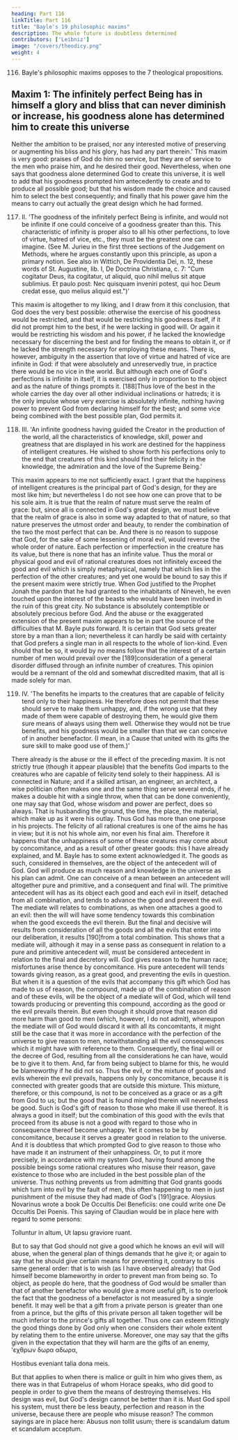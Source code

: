 ```yaml
---
heading: Part 116
linkTitle: Part 116
title: "Bayle's 19 philosophic maxims"
description: The whole future is doubtless determined
contributors: ['Leibniz']
image: "/covers/theodicy.png"
weight: 4
---
```



<!-- ## Bayle's 19 philosophic maxims -->

116. Bayle's philosophic maxims opposes to the 7 theological propositions.

## Maxim 1: The infinitely perfect Being has in himself a glory and bliss that can never diminish or increase, his goodness alone has determined him to create this universe

Neither the ambition to be praised, nor any interested motive of preserving or augmenting his bliss and his glory, has had any part therein.' This maxim is very good: praises of God do him no service, but they are of service to the men who praise him, and he desired their good. Nevertheless, when one says that goodness alone determined God to create this universe, it is well to add that his goodness prompted him antecedently to create and to produce all possible good; but that his wisdom made the choice and caused him to select the best consequently; and finally that his power gave him the means to carry out actually the great design which he had formed.

117. II. 'The goodness of the infinitely perfect Being is infinite, and would not be infinite if one could conceive of a goodness greater than this. This characteristic of infinity is proper also to all his other perfections, to love of virtue, hatred of vice, etc., they must be the greatest one can imagine. (See M. Jurieu in the first three sections of the Judgement on Methods, where he argues constantly upon this principle, as upon a primary notion. See also in Wittich, De Providentia Dei, n. 12, these words of St. Augustine, lib. I, De Doctrina Christiana, c. 7: "Cum cogitatur Deus, ita cogitatur, ut aliquid, quo nihil melius sit atque sublimius. Et paulo post: Nec quisquam inveniri potest, qui hoc Deum credat esse, quo melius aliquid est.")'

This maxim is altogether to my liking, and I draw from it this conclusion, that God does the very best possible: otherwise the exercise of his goodness would be restricted, and that would be restricting his goodness itself, if it did not prompt him to the best, if he were lacking in good will. Or again it would be restricting his wisdom and his power, if he lacked the knowledge necessary for discerning the best and for finding the means to obtain it, or if he lacked the strength necessary for employing these means. There is, however, ambiguity in the assertion that love of virtue and hatred of vice are infinite in God: if that were absolutely and unreservedly true, in practice there would be no vice in the world. But although each one of God's perfections is infinite in itself, it is exercised only in proportion to the object and as the nature of things prompts it. [188]Thus love of the best in the whole carries the day over all other individual inclinations or hatreds; it is the only impulse whose very exercise is absolutely infinite, nothing having power to prevent God from declaring himself for the best; and some vice being combined with the best possible plan, God permits it.

118. III. 'An infinite goodness having guided the Creator in the production of the world, all the characteristics of knowledge, skill, power and greatness that are displayed in his work are destined for the happiness of intelligent creatures. He wished to show forth his perfections only to the end that creatures of this kind should find their felicity in the knowledge, the admiration and the love of the Supreme Being.'

This maxim appears to me not sufficiently exact. I grant that the happiness of intelligent creatures is the principal part of God's design, for they are most like him; but nevertheless I do not see how one can prove that to be his sole aim. It is true that the realm of nature must serve the realm of grace: but, since all is connected in God's great design, we must believe that the realm of grace is also in some way adapted to that of nature, so that nature preserves the utmost order and beauty, to render the combination of the two the most perfect that can be. And there is no reason to suppose that God, for the sake of some lessening of moral evil, would reverse the whole order of nature. Each perfection or imperfection in the creature has its value, but there is none that has an infinite value. Thus the moral or physical good and evil of rational creatures does not infinitely exceed the good and evil which is simply metaphysical, namely that which lies in the perfection of the other creatures; and yet one would be bound to say this if the present maxim were strictly true. When God justified to the Prophet Jonah the pardon that he had granted to the inhabitants of Nineveh, he even touched upon the interest of the beasts who would have been involved in the ruin of this great city. No substance is absolutely contemptible or absolutely precious before God. And the abuse or the exaggerated extension of the present maxim appears to be in part the source of the difficulties that M. Bayle puts forward. It is certain that God sets greater store by a man than a lion; nevertheless it can hardly be said with certainty that God prefers a single man in all respects to the whole of lion-kind. Even should that be so, it would by no means follow that the interest of a certain number of men would prevail over the [189]consideration of a general disorder diffused through an infinite number of creatures. This opinion would be a remnant of the old and somewhat discredited maxim, that all is made solely for man.

119. IV. 'The benefits he imparts to the creatures that are capable of felicity tend only to their happiness. He therefore does not permit that these should serve to make them unhappy, and, if the wrong use that they made of them were capable of destroying them, he would give them sure means of always using them well. Otherwise they would not be true benefits, and his goodness would be smaller than that we can conceive of in another benefactor. (I mean, in a Cause that united with its gifts the sure skill to make good use of them.)'

There already is the abuse or the ill effect of the preceding maxim. It is not strictly true (though it appear plausible) that the benefits God imparts to the creatures who are capable of felicity tend solely to their happiness. All is connected in Nature; and if a skilled artisan, an engineer, an architect, a wise politician often makes one and the same thing serve several ends, if he makes a double hit with a single throw, when that can be done conveniently, one may say that God, whose wisdom and power are perfect, does so always. That is husbanding the ground, the time, the place, the material, which make up as it were his outlay. Thus God has more than one purpose in his projects. The felicity of all rational creatures is one of the aims he has in view; but it is not his whole aim, nor even his final aim. Therefore it happens that the unhappiness of some of these creatures may come about by concomitance, and as a result of other greater goods: this I have already explained, and M. Bayle has to some extent acknowledged it. The goods as such, considered in themselves, are the object of the antecedent will of God. God will produce as much reason and knowledge in the universe as his plan can admit. One can conceive of a mean between an antecedent will altogether pure and primitive, and a consequent and final will. The primitive antecedent will has as its object each good and each evil in itself, detached from all combination, and tends to advance the good and prevent the evil. The mediate will relates to combinations, as when one attaches a good to an evil: then the will will have some tendency towards this combination when the good exceeds the evil therein. But the final and decisive will results from consideration of all the goods and all the evils that enter into our deliberation, it results [190]from a total combination. This shows that a mediate will, although it may in a sense pass as consequent in relation to a pure and primitive antecedent will, must be considered antecedent in relation to the final and decretory will. God gives reason to the human race; misfortunes arise thence by concomitance. His pure antecedent will tends towards giving reason, as a great good, and preventing the evils in question. But when it is a question of the evils that accompany this gift which God has made to us of reason, the compound, made up of the combination of reason and of these evils, will be the object of a mediate will of God, which will tend towards producing or preventing this compound, according as the good or the evil prevails therein. But even though it should prove that reason did more harm than good to men (which, however, I do not admit), whereupon the mediate will of God would discard it with all its concomitants, it might still be the case that it was more in accordance with the perfection of the universe to give reason to men, notwithstanding all the evil consequences which it might have with reference to them. Consequently, the final will or the decree of God, resulting from all the considerations he can have, would be to give it to them. And, far from being subject to blame for this, he would be blameworthy if he did not so. Thus the evil, or the mixture of goods and evils wherein the evil prevails, happens only by concomitance, because it is connected with greater goods that are outside this mixture. This mixture, therefore, or this compound, is not to be conceived as a grace or as a gift from God to us; but the good that is found mingled therein will nevertheless be good. Such is God's gift of reason to those who make ill use thereof. It is always a good in itself; but the combination of this good with the evils that proceed from its abuse is not a good with regard to those who in consequence thereof become unhappy. Yet it comes to be by concomitance, because it serves a greater good in relation to the universe. And it is doubtless that which prompted God to give reason to those who have made it an instrument of their unhappiness. Or, to put it more precisely, in accordance with my system God, having found among the possible beings some rational creatures who misuse their reason, gave existence to those who are included in the best possible plan of the universe. Thus nothing prevents us from admitting that God grants goods which turn into evil by the fault of men, this often happening to men in just punishment of the misuse they had made of God's [191]grace. Aloysius Novarinus wrote a book De Occultis Dei Beneficiis: one could write one De Occultis Dei Poenis. This saying of Claudian would be in place here with regard to some persons:

Tolluntur in altum, Ut lapsu graviore ruant.

But to say that God should not give a good which he knows an evil will will abuse, when the general plan of things demands that he give it; or again to say that he should give certain means for preventing it, contrary to this same general order: that is to wish (as I have observed already) that God himself become blameworthy in order to prevent man from being so. To object, as people do here, that the goodness of God would be smaller than that of another benefactor who would give a more useful gift, is to overlook the fact that the goodness of a benefactor is not measured by a single benefit. It may well be that a gift from a private person is greater than one from a prince, but the gifts of this private person all taken together will be much inferior to the prince's gifts all together. Thus one can esteem fittingly the good things done by God only when one considers their whole extent by relating them to the entire universe. Moreover, one may say that the gifts given in the expectation that they will harm are the gifts of an enemy, ‛εχθρων δωρα αδωρα,

Hostibus eveniant talia dona meis.

But that applies to when there is malice or guilt in him who gives them, as there was in that Eutrapelus of whom Horace speaks, who did good to people in order to give them the means of destroying themselves. His design was evil, but God's design cannot be better than it is. Must God spoil his system, must there be less beauty, perfection and reason in the universe, because there are people who misuse reason? The common sayings are in place here: Abusus non tollit usum; there is scandalum datum et scandalum acceptum.
